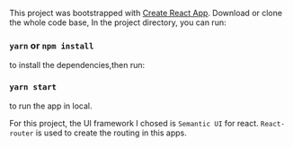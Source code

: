 This project was bootstrapped with [Create React App](https://github.com/facebook/create-react-app).
Download or clone the whole code base, In the project directory, you can run:
### `yarn` or `npm install` 
to install the dependencies,then run:
### `yarn start` 
to run the app in local.

For this project, the UI framework I chosed is `Semantic UI` for react. `React-router` is used to create the routing in this apps.
